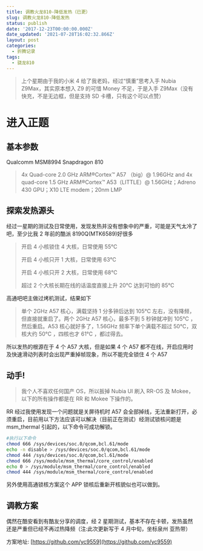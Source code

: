 ```yaml
---
title: 调教火龙810-降低发热（已更）
slug: 调教火龙810-降低发热
status: publish
date: '2017-12-23T00:00:00.000Z'
date_updated: '2021-07-28T16:02:32.866Z'
layout: post
categories:
  - 折腾记录
tags:
  - 骁龙810
---
```

> 上个星期由于我的小米 4 给了我老妈，经过“慎重”思考入手 Nubia Z9Max，其实原本想入 Z9 的可惜 Money 不足，于是入手 Z9Max（没有快充，不是无边框，但是支持 SD 卡槽，只有这个可以点赞）

# 进入正题

## 基本参数

Qualcomm MSM8994 Snapdragon 810

> 4x Quad-core 2.0 GHz ARM®Cortex™ A57 （big）@ 1.96GHz and 4x quad-core 1.5 GHz ARM®Cortex™ A53（LITTLE）@ 1.56GHz；Adreno 430 GPU；X10 LTE modem；20nm LMP

## 探索发热源头

经过一星期的测试及日常使用，发现发热并没有想象中的严重，可能是天气太冷了吧，至少比我 2 年前的酷派 8190Q(MTK6589)好很多

> 开启 4 小核锁住 4 大核，日常使用 55℃
>
> 开启 4 小核只开 1 大核，日常使用 63℃
>
> 开启 4 小核只开 2 大核，日常使用 68℃
>
> 超过 2 个大核长期在线的话温度直接上升 20℃ 达到可怕的 85℃

高通吧吧主做过烤机测试，结果如下

> 单个 2GHz A57 核心，满载坚持 1 分多钟后达到 105℃ 左右，没有降频，但直接就重启了。两个 2GHz A57 核心，最多不到 5 秒钟就冲到 105℃ ，然后重启。A53 核心就好多了，1.56GHz 频率下单个满载不超过 50℃，双核大约 50℃ ，四核也才 61℃ ，都过得去。

所以发热的根源在于 4 个 A57 大核，但是如果 4 个 A57 都不在线，开启应用时及快速滑动列表时会出现严重掉帧现象，所以不能完全锁住 4 个 A57

## 动手!

> 我个人不喜欢任何国产 OS，所以扳掉 Nubia UI 刷入 RR-OS 及 Mokee，以下的所有操作都是在 RR 和 Mokee 下操作的。

RR 经过我使用发现一个问题就是关屏待机时 A57 会全部掉线，无法重新打开，必须重启，目前用以下方法应该可以解决（目前正在测试）经测试锁核问题是 msm_thermal 引起的，以下命令可成功解锁。

```bash
#执行以下命令
chmod 666 /sys/devices/soc.0/qcom,bcl.61/mode
echo -n disable > /sys/devices/soc.0/qcom,bcl.61/mode
chmod 444 /sys/devices/soc.0/qcom,bcl.61/mode
chmod 666 /sys/module/msm_thermal/core_control/enabled
echo 0 > /sys/module/msm_thermal/core_control/enabled
chmod 444 /sys/module/msm_thermal/core_control/enabled
```

另外使用高通锁核方案这个 APP 锁核后重新开核貌似也可以做到。

## 调教方案

偶然在酷安看到有酷友分享的调度，经 2 星期测试，基本不存在卡顿，发热虽然还是严重但已经不再过热降频（注:此次更新写于 4 月中旬，坐标泉州 亚热带）

方案地址: [https://github.com/yc9559](https://github.com/yc9559)
